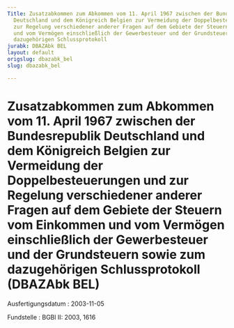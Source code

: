 ```yaml
---
Title: Zusatzabkommen zum Abkommen vom 11. April 1967 zwischen der Bundesrepublik
  Deutschland und dem Königreich Belgien zur Vermeidung der Doppelbesteuerungen und
  zur Regelung verschiedener anderer Fragen auf dem Gebiete der Steuern vom Einkommen
  und vom Vermögen einschließlich der Gewerbesteuer und der Grundsteuern sowie zum
  dazugehörigen Schlussprotokoll
jurabk: DBAZAbk BEL
layout: default
origslug: dbazabk_bel
slug: dbazabk_bel

---
```


# Zusatzabkommen zum Abkommen vom 11. April 1967 zwischen der Bundesrepublik Deutschland und dem Königreich Belgien zur Vermeidung der Doppelbesteuerungen und zur Regelung verschiedener anderer Fragen auf dem Gebiete der Steuern vom Einkommen und vom Vermögen einschließlich der Gewerbesteuer und der Grundsteuern sowie zum dazugehörigen Schlussprotokoll (DBAZAbk BEL)

Ausfertigungsdatum
:   2003-11-05

Fundstelle
:   BGBl II: 2003, 1616

